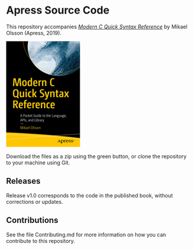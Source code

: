 # Apress Source Code

This repository accompanies [*Modern C Quick Syntax Reference*](https://www.apress.com/9781484242872) by Mikael Olsson (Apress, 2019).

[comment]: #cover
![Cover image](9781484242872.jpg)

Download the files as a zip using the green button, or clone the repository to your machine using Git.

## Releases

Release v1.0 corresponds to the code in the published book, without corrections or updates.

## Contributions

See the file Contributing.md for more information on how you can contribute to this repository.